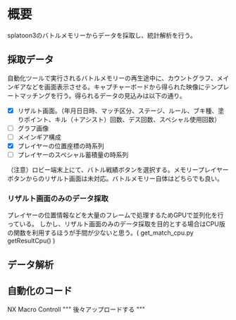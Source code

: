 # 概要
splatoon3のバトルメモリーからデータを採取し、統計解析を行う。

## 採取データ
自動化ツールで実行されるバトルメモリーの再生途中に、カウントグラフ、メインギアなどを画面表示させる。キャプチャーボードから得られた映像にテンプレートマッチングを行う。得られるデータの見込みは以下の通り。
- [x] リザルト画面。（年月日日時、マッチ区分、ステージ、ルール、ブキ種、塗りポイント、キル（＋アシスト）回数、デス回数、スペシャル使用回数）
- [ ] グラフ画像
- [ ] メインギア構成
- [x] プレイヤーの位置座標の時系列
- [ ] プレイヤーのスペシャル蓄積量の時系列

（注意）ロビー端末上にて、バトル戦績ボタンを選択する。メモリープレイヤーボタンからのリザルト画面は未対応。バトルメモリー自体はどちらでも良い。

### リザルト画面のみのデータ採取
プレイヤーの位置情報などを大量のフレームで処理するためGPUで並列化を行っている。
しかし、リザルト画面のみのデータ採取を目的とする場合はCPU版の関数を利用するほうが手間が少ないと思う。( get_match_cpu.py getResultCpu() )


## データ解析


## 自動化のコード
NX Macro Controll
"""
    後々アップロードする
"""
